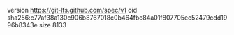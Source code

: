 version https://git-lfs.github.com/spec/v1
oid sha256:c77af38a130c906b8767018c0b464fbc84a01f807705ec52479cdd1996b8343e
size 8133
